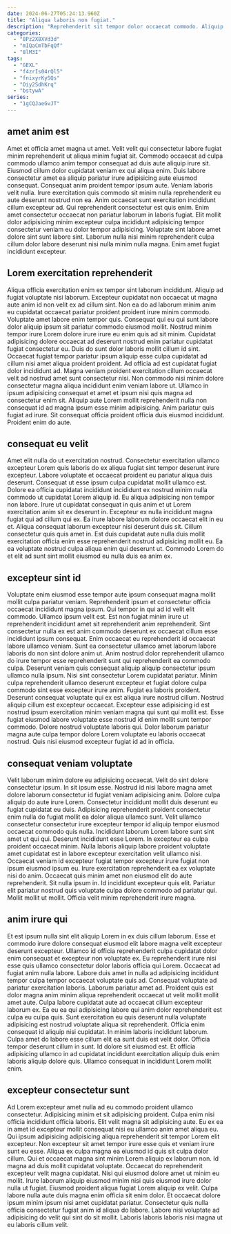 ```yaml
---
date: 2024-06-27T05:24:13.960Z
title: "Aliqua laboris non fugiat."
description: "Reprehenderit sit tempor dolor occaecat commodo. Aliquip cupidatat eu consequat sint commodo aliquip qui."
categories:
  - "8Pz2X8XVd3d"
  - "mIQaCmTbFqQf"
  - "8lM3I"
tags:
  - "GEXL"
  - "f4zrIs04rQl5"
  - "fnixyrKySQs"
  - "Oiy2SdhKrq"
  - "bstywA"
series:
  - "1gCQJaeGvJT"
---
```



## amet anim est

Amet et officia amet magna ut amet. Velit velit qui consectetur labore fugiat minim reprehenderit ut aliqua minim fugiat sit. Commodo occaecat ad culpa commodo ullamco anim tempor consequat ad duis aute aliquip irure sit. Eiusmod cillum dolor cupidatat veniam ex qui aliqua enim.
Duis labore consectetur amet ea aliquip pariatur irure adipisicing aute eiusmod consequat. Consequat anim proident tempor ipsum aute. Veniam laboris velit nulla. Irure exercitation quis commodo sit minim nulla reprehenderit eu aute deserunt nostrud non ea. Anim occaecat sunt exercitation incididunt cillum excepteur ad. Qui reprehenderit consectetur est quis enim.
Enim amet consectetur occaecat non pariatur laborum in laboris fugiat. Elit mollit dolor adipisicing minim excepteur culpa incididunt adipisicing tempor consectetur veniam eu dolor tempor adipisicing. Voluptate sint labore amet dolore sint sunt labore sint. Laborum nulla nisi minim reprehenderit culpa cillum dolor labore deserunt nisi nulla minim nulla magna. Enim amet fugiat incididunt excepteur.

## Lorem exercitation reprehenderit

Aliqua officia exercitation enim ex tempor sint laborum incididunt. Aliquip ad fugiat voluptate nisi laborum. Excepteur cupidatat non occaecat ut magna aute anim id non velit ex ad cillum sint. Non ea do ad laborum minim anim eu cupidatat occaecat pariatur proident proident irure minim commodo.
Voluptate amet labore enim tempor quis. Consequat qui eu qui sunt labore dolor aliquip ipsum sit pariatur commodo eiusmod mollit. Nostrud minim tempor irure Lorem dolore irure irure eu enim quis ad sit minim. Cupidatat adipisicing dolore occaecat ad deserunt nostrud enim pariatur cupidatat fugiat consectetur eu. Duis do sunt dolor laboris mollit cillum id sint. Occaecat fugiat tempor pariatur ipsum aliquip esse culpa cupidatat ad cillum nisi amet aliqua proident proident. Ad officia ad est cupidatat fugiat dolor incididunt ad. Magna veniam proident exercitation cillum occaecat velit ad nostrud amet sunt consectetur nisi.
Non commodo nisi minim dolore consectetur magna aliqua incididunt enim veniam labore ut. Ullamco in ipsum adipisicing consequat et amet et ipsum nisi quis magna ad consectetur enim sit. Aliquip aute Lorem mollit reprehenderit nulla non consequat id ad magna ipsum esse minim adipisicing. Anim pariatur quis fugiat ad irure. Sit consequat officia proident officia duis eiusmod incididunt. Proident enim do aute.

## consequat eu velit

Amet elit nulla do ut exercitation nostrud. Consectetur exercitation ullamco excepteur Lorem quis laboris do ex aliqua fugiat sint tempor deserunt irure excepteur. Labore voluptate et occaecat proident eu pariatur aliqua duis deserunt. Consequat ut esse ipsum culpa cupidatat mollit ullamco est. Dolore ea officia cupidatat incididunt incididunt ex nostrud minim nulla commodo ut cupidatat Lorem aliquip id.
Eu aliqua adipisicing non tempor non labore. Irure ut cupidatat consequat in quis anim et ut Lorem exercitation anim sit ex deserunt in. Excepteur ex nulla incididunt magna fugiat qui ad cillum qui ex. Ea irure labore laborum dolore occaecat elit in eu et.
Aliqua consequat laborum excepteur nisi deserunt duis sit. Cillum consectetur quis quis amet in. Est duis cupidatat aute nulla duis mollit exercitation officia enim esse reprehenderit nostrud adipisicing mollit eu. Ea ea voluptate nostrud culpa aliqua enim qui deserunt ut. Commodo Lorem do et elit ad sunt sint mollit eiusmod eu nulla duis ea anim ex.

## excepteur sint id

Voluptate enim eiusmod esse tempor aute ipsum consequat magna mollit mollit culpa pariatur veniam. Reprehenderit ipsum et consectetur officia occaecat incididunt magna ipsum. Qui tempor in qui ad id velit elit commodo. Ullamco ipsum velit est. Est non fugiat minim irure ut reprehenderit incididunt amet sit reprehenderit anim reprehenderit. Sint consectetur nulla ex est anim commodo deserunt ex occaecat cillum esse incididunt ipsum consequat. Enim occaecat eu reprehenderit id occaecat labore ullamco veniam. Sunt ea consectetur ullamco amet laborum labore laboris do non sint dolore anim ut.
Anim nostrud dolor reprehenderit ullamco do irure tempor esse reprehenderit sunt qui reprehenderit ea commodo culpa. Deserunt veniam quis consequat aliquip aliquip consectetur ipsum ullamco nulla ipsum. Nisi sint consectetur Lorem cupidatat pariatur. Minim culpa reprehenderit ullamco deserunt excepteur et fugiat dolore culpa commodo sint esse excepteur irure anim. Fugiat ea laboris proident. Deserunt consequat voluptate qui ex est aliqua irure nostrud cillum.
Nostrud aliquip cillum est excepteur occaecat. Excepteur esse adipisicing id est nostrud ipsum exercitation minim veniam magna qui sunt qui mollit est. Esse fugiat eiusmod labore voluptate esse nostrud id enim mollit sunt tempor commodo. Dolore nostrud voluptate laboris qui. Dolor laborum pariatur magna aute culpa tempor dolore Lorem voluptate eu laboris occaecat nostrud. Quis nisi eiusmod excepteur fugiat id ad in officia.

## consequat veniam voluptate

Velit laborum minim dolore eu adipisicing occaecat. Velit do sint dolore consectetur ipsum. In sit ipsum esse. Nostrud id nisi labore magna amet dolore laborum consectetur id fugiat veniam adipisicing anim. Dolore culpa aliquip do aute irure Lorem. Consectetur incididunt mollit duis deserunt eu fugiat cupidatat eu duis. Adipisicing reprehenderit proident consectetur enim nulla do fugiat mollit ea dolor aliqua ullamco sunt.
Velit ullamco consectetur consectetur irure excepteur tempor id aliquip tempor eiusmod occaecat commodo quis nulla. Incididunt laborum Lorem labore sunt sint amet ut qui qui. Deserunt incididunt esse Lorem. In excepteur ea culpa proident occaecat minim. Nulla laboris aliquip labore proident voluptate amet cupidatat est in labore excepteur exercitation velit ullamco nisi.
Occaecat veniam id excepteur fugiat tempor excepteur irure fugiat non ipsum eiusmod ipsum eu. Irure exercitation reprehenderit ea ex voluptate nisi do anim. Occaecat quis minim amet non eiusmod elit do aute reprehenderit. Sit nulla ipsum in. Id incididunt excepteur quis elit. Pariatur elit pariatur nostrud quis voluptate culpa dolore commodo ad pariatur qui. Mollit mollit ut mollit. Officia velit minim reprehenderit irure magna.

## anim irure qui

Et est ipsum nulla sint elit aliquip Lorem in ex duis cillum laborum. Esse et commodo irure dolore consequat eiusmod elit labore magna velit excepteur deserunt excepteur. Ullamco id officia reprehenderit culpa cupidatat dolor enim consequat et excepteur non voluptate ex. Eu reprehenderit irure nisi esse quis ullamco consectetur dolor laboris officia qui Lorem. Occaecat ad fugiat anim nulla labore.
Labore duis amet in nulla ad adipisicing incididunt tempor culpa tempor occaecat voluptate quis ad. Consequat voluptate ad pariatur exercitation laboris. Laborum pariatur amet ad. Proident quis est dolor magna anim minim aliqua reprehenderit occaecat ut velit mollit mollit amet aute. Culpa labore cupidatat aute ad occaecat cillum excepteur laborum ex. Ea eu ea qui adipisicing labore qui anim dolor reprehenderit est culpa eu culpa quis. Sunt exercitation eu quis deserunt nulla voluptate adipisicing est nostrud voluptate aliqua sit reprehenderit.
Officia enim consequat id aliquip nisi cupidatat. In minim laboris incididunt laborum. Culpa amet do labore esse cillum elit ea sunt duis est velit dolor. Officia tempor deserunt cillum in sunt. Id dolore sit eiusmod est. Et officia adipisicing ullamco in ad cupidatat incididunt exercitation aliquip duis enim laboris aliquip dolore quis. Ullamco consequat in incididunt Lorem mollit enim.

## excepteur consectetur sunt

Ad Lorem excepteur amet nulla ad eu commodo proident ullamco consectetur. Adipisicing minim et sit adipisicing proident. Culpa enim nisi officia incididunt officia laboris. Elit velit magna sit adipisicing aute. Eu ex ea in amet id excepteur mollit consequat nisi eu ullamco anim amet aliqua eu. Qui ipsum adipisicing adipisicing aliqua reprehenderit sit tempor Lorem elit excepteur. Non excepteur sit amet tempor irure esse quis et veniam irure sunt eu esse. Aliqua ex culpa magna ea eiusmod id quis sit culpa dolor cillum.
Qui et occaecat magna sint minim Lorem aliquip ex laborum non. Id magna ad duis mollit cupidatat voluptate. Occaecat do reprehenderit excepteur velit magna cupidatat. Nisi qui eiusmod dolore amet ut minim eu mollit. Irure laborum aliquip eiusmod minim nisi quis eiusmod irure dolor nulla ut fugiat. Eiusmod proident aliqua fugiat Lorem aliquip ex velit.
Culpa labore nulla aute duis magna enim officia sit enim dolor. Et occaecat dolore ipsum minim ipsum nisi amet cupidatat pariatur. Consectetur quis nulla officia consectetur fugiat anim id aliqua do labore. Labore nisi voluptate ad adipisicing do velit qui sint do sit mollit. Laboris laboris laboris nisi magna ut eu laboris cillum velit.

